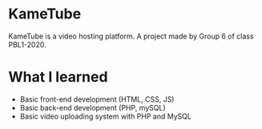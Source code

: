 # KameTube
KameTube is a video hosting platform. A project made by Group 6 of class PBL1-2020. 

# What I learned
* Basic front-end development (HTML, CSS, JS)
* Basic back-end development (PHP, mySQL)
* Basic video uploading system with PHP and MySQL   
